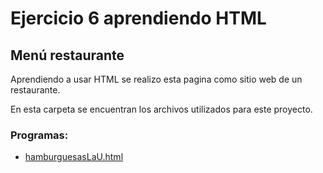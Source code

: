 # Ejercicio 6 aprendiendo HTML

## Menú restaurante

Aprendiendo a usar HTML se realizo esta pagina como sitio web de un restaurante.

En esta carpeta se encuentran los archivos utilizados para este proyecto.

### Programas:

- [hamburguesasLaU.html](https://github.com/CristianAM05/Launch-X/blob/main/FrontEnd/Practicas%20FrontEnd/Restaurante/hamburguesasLaU.html)